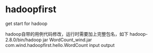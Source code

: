 # hadoopfirst
get start for hadoop

hadoop自带的用例代码修改，运行时需要加上完整包名，如下
hadoop-2.8.0/bin/hadoop jar WordCount_wind.jar com.wind.hadoopfirst.hello.WordCount input output

